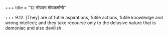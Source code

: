 +++
title = "12 मोघाशा मोघकर्माणो"

+++
9.12. \[They\] are of futile aspirations, futile actions, futile
knowledge and wrong intellect; and they take recourse only to the
delusive nature that is demoniac and also devilish.
